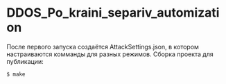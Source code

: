# DDOS_Po_kraini_separiv_automization
После первого запуска создаётся AttackSettings.json, в котором настраиваются комманды для разных режимов.
Сборка проекта для публикации:
```
$ make
```
